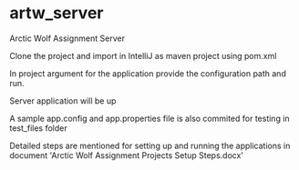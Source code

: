 # artw_server
Arctic Wolf Assignment Server

Clone the project and import in IntelliJ as maven project using pom.xml

In project argument for the application provide the configuration path and run.

Server application will be up

A sample app.config and app.properties file is also commited for testing in test_files folder

Detailed steps are mentioned for setting up and running the applications in document 
'Arctic Wolf Assignment Projects Setup Steps.docx'
